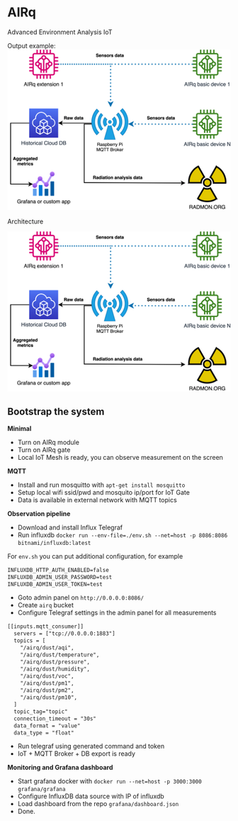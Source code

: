 # AIRq
Advanced Environment Analysis IoT

Output example:
<img src="media/airq.png"
     alt="AIRq arch"
     style="" />

Architecture 

<img src="media/airq.png"
     alt="AIRq arch"
     style="" />

## Bootstrap the system

**Minimal**
* Turn on AIRq module
* Turn on AIRq gate
* Local IoT Mesh is ready, you can observe measurement on the screen

**MQTT**
* Install and run mosquitto with `apt-get install mosquitto`
* Setup local wifi ssid/pwd and mosquito ip/port for IoT Gate
* Data is available in external network with MQTT topics

**Observation pipeline**
* Download and install Influx Telegraf
* Run influxdb `docker run --env-file=./env.sh --net=host -p 8086:8086 bitnami/influxdb:latest`

For `env.sh` you can put additional configuration, for example
```
INFLUXDB_HTTP_AUTH_ENABLED=false
INFLUXDB_ADMIN_USER_PASSWORD=test
INFLUXDB_ADMIN_USER_TOKEN=test
```
* Goto admin panel on `http://0.0.0.0:8086/`
* Create `airq` bucket
* Configure Telegraf settings in the admin panel for all measurements
```
[[inputs.mqtt_consumer]]
  servers = ["tcp://0.0.0.0:1883"]
  topics = [                                                     
    "/airq/dust/aqi",
    "/airq/dust/temperature",
    "/airq/dust/pressure",
    "/airq/dust/humidity",
    "/airq/dust/voc",
    "/airq/dust/pm1",
    "/airq/dust/pm2",
    "/airq/dust/pm10",
  ]
  topic_tag="topic"
  connection_timeout = "30s"
  data_format = "value"
  data_type = "float"
``` 
* Run telegraf using generated command and token
* IoT + MQTT Broker + DB export is ready

**Monitoring and Grafana dashboard**
* Start grafana docker with `docker run --net=host -p 3000:3000 grafana/grafana`
* Configure InfluxDB data source with IP of influxdb
* Load dashboard from the repo `grafana/dashboard.json`
* Done.
